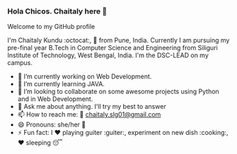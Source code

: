 ### Hola Chicos. Chaitaly here 👋
Welcome to my GitHub profile 


I'm Chaitaly Kundu :octocat:, :rocket: from Pune, India. Currently I am pursuing my pre-final year B.Tech in Computer Science and Engineering from Siliguri Institute of Technology, West Bengal, India. I'm the DSC-LEAD on my campus.

- 🔭 I’m currently working on Web Development. 
- 🌱 I’m currently learning JAVA.
- 👯 I’m looking to collaborate on some awesome projects using Python and in Web Development.
- 💬 Ask me about anything. I'll try my best to answer
- 📫 How to reach me: :e-mail: chaitaly.slg01@gmail.com
- 😄 Pronouns: she/her :girl:
- ⚡ Fun fact: I :hearts: playing guiter :guiter:, experiment on new dish :cooking:, :hearts: sleeping :sleeping:


